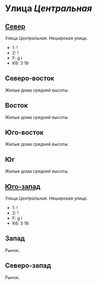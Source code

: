 # Улица *Центральная*

## [Север](./596080.md)

Улица *Центральная*.
Неширокая улица.

* 1:    !
* 2:    !
* F:    g   i
* K6:   3   18

## Северо-восток

Жилые дома средней высоты.

## Восток

Жилые дома средней высоты.

## Юго-восток

Жилые дома средней высоты.

## Юг

Жилые дома средней высоты.

## [Юго-запад](./595095.md)

Улица *Центральная*.
Неширокая улица.

* 1:    !
* 2:    !
* F:    g   i
* K6:   3   18

## Запад

Рынок.

## Северо-запад

Рынок.
